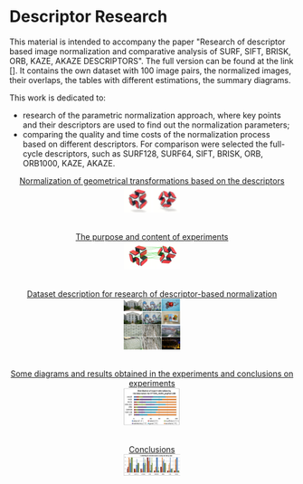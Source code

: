 <h1>Descriptor Research</h1>

This material is intended to accompany the paper "Research of descriptor based image normalization and comparative analysis of SURF, SIFT, BRISK, ORB, KAZE, AKAZE DESCRIPTORS". The full version can be found at the link [].
It contains the own dataset with 100 image pairs, the normalized images, their overlaps, the tables with different estimations, the summary diagrams.

This work is dedicated to:
* research of the parametric normalization approach, where key points and their descriptors are used to find out the normalization parameters;
* comparing the quality and time costs of the normalization process based on different descriptors. For comparison were selected the full-cycle descriptors, such as SURF128, SURF64, SIFT, BRISK, ORB, ORB1000, KAZE, AKAZE.

<p align="center">
  <a href="#">Normalization of geometrical transformations based on the descriptors</a>
  <br>
  <img src="/doc/images/normalization_keypoints.jpg" width="100"> 
  <br><br>
</p>

<p align="center">
  <a href="#">The purpose and content of experiments</a>
  <br>
  <img src="/doc/images/normalization_matches.jpg" width="100">
  <br><br>
</p>

<p align="center">
  <a href="#">Dataset description for research of descriptor-based normalization</a>
  <br>
  <img src="/doc/images/dataset.png" width="100">
  <br><br>
</p>
<p align="center">
  <a href="#">Some diagrams and results obtained in the experiments and conclusions on experiments</a>
  <br>
  <img src="/doc/images/expert_rates_diagram.png" width="100">
  <br><br>
</p>
<p align="center">
  <a href="#">Conclusions</a>
  <br>
  <img src="/doc/images/conclutions.png" width="100">
</p>



